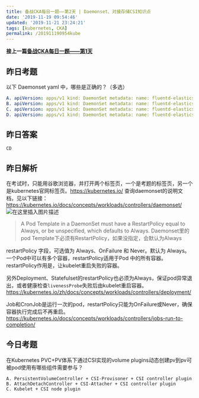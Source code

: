 ```yaml
---
title: 备战CKA每日一题——第2天 | Daemonset、对接存储CSI知识点
date: '2019-11-19 09:54:46'
updated: '2019-11-21 23:24:21'
tags: [kubernetes, CKA]
permalink: /201911190954kube
---
```


**接上一篇[备战CKA每日一题——第1天](https://liabio.blog.csdn.net/article/details/103126903)**

## 昨日考题
以下 Daemonset yaml 中，哪些是正确的？（多选）
```yaml
A. apiVersion: apps/v1 kind: DaemonSet metadata: name: fluentd-elasticsearch namespace: default labels: k8s-app: fluentd-logging spec: selector: matchLabels: name: fluentd-elasticsearch template: metadata: labels: name: fluentd-elasticsearch spec: containers: - name: fluentd-elasticsearch image: gcr.io/fluentd-elasticsearch/fluentd:v2.5.1 restartPolicy: Never
B. apiVersion: apps/v1 kind: DaemonSet metadata: name: fluentd-elasticsearch namespace: default labels: k8s-app: fluentd-logging spec: selector: matchLabels: name: fluentd-elasticsearch template: metadata: labels: name: fluentd-elasticsearch spec: containers: - name: fluentd-elasticsearch image: gcr.io/fluentd-elasticsearch/fluentd:v2.5.1 restartPolicy: Onfailure
C. apiVersion: apps/v1 kind: DaemonSet metadata: name: fluentd-elasticsearch namespace: default labels: k8s-app: fluentd-logging spec: selector: matchLabels: name: fluentd-elasticsearch template: metadata: labels: name: fluentd-elasticsearch spec: containers: - name: fluentd-elasticsearch image: gcr.io/fluentd-elasticsearch/fluentd:v2.5.1 restartPolicy: Always
D. apiVersion: apps/v1 kind: DaemonSet metadata: name: fluentd-elasticsearch namespace: default labels: k8s-app: fluentd-logging spec: selector: matchLabels: name: fluentd-elasticsearch template: metadata: labels: name: fluentd-elasticsearch spec: containers: - name: fluentd-elasticsearch image: gcr.io/fluentd-elasticsearch/fluentd:v2.5.1
```

## 昨日答案
`CD`
## 昨日解析
在考试时，只能用谷歌浏览器，并打开两个标签页，一个是考题的标签页，另一个是kubernetes官网标签页。https://kubernetes.io/
查询daemonset的说明文档，见以下链接：
https://kubernetes.io/docs/concepts/workloads/controllers/daemonset/
![在这里插入图片描述](https://cdn.jsdelivr.net/gh/smallersoup/jsDelivr-cdn@main/blog/artical/csdnimg/20191118210527458.png)

> A Pod Template in a DaemonSet must have a RestartPolicy equal to Always, or be unspecified, which defaults to Always.
Daemonset里的pod Template下必须有RestartPolicy，如果没指定，会默认为Always

restartPolicy 字段，可选值为 Always、OnFailure 和 Never。默认为 Always。 一个Pod中可以有多个容器，restartPolicy适用于Pod 中的所有容器。restartPolicy作用是，让kubelet重启失败的容器。

另外Deployment、Statefulset的restartPolicy也必须为Always，保证pod异常退出，或者健康检查`livenessProbe`失败后由kubelet重启容器。
https://kubernetes.io/zh/docs/concepts/workloads/controllers/deployment/

Job和CronJob是运行一次的pod，restartPolicy只能为OnFailure或Never，确保容器执行完成后不再重启。
https://kubernetes.io/docs/concepts/workloads/controllers/jobs-run-to-completion/


## 今日考题
在Kubernetes PVC+PV体系下通过CSI实现的volume plugins动态创建pv到pv可被pod使用有哪些组件需要参与？

```
A. PersistentVolumeController + CSI-Provisoner + CSI controller plugin
B. AttachDetachController + CSI-Attacher + CSI controller plugin
C. Kubelet + CSI node plugin
```
